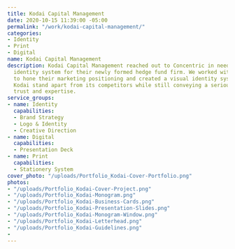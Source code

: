 ```yaml
---
title: Kodai Capital Management
date: 2020-10-15 11:39:00 -05:00
permalink: "/work/kodai-capital-management/"
categories:
- Identity
- Print
- Digital
name: Kodai Capital Management
description: Kodai Capital Management reached out to Concentric in need of a visual
  identity system for their newly formed hedge fund firm. We worked with the founders
  to hone their marketing positioning and created a visual identity system to help
  Kodai stand apart from its competitors while still conveying a serious level of
  trust and expertise.
service_groups:
- name: Identity
  capabilities:
  - Brand Strategy
  - Logo & Identity
  - Creative Direction
- name: Digital
  capabilities:
  - Presentation Deck
- name: Print
  capabilities:
  - Stationery System
cover_photo: "/uploads/Portfolio_Kodai-Cover-Portfolio.png"
photos:
- "/uploads/Portfolio_Kodai-Cover-Project.png"
- "/uploads/Portfolio_Kodai-Monogram.png"
- "/uploads/Portfolio_Kodai-Business-Cards.png"
- "/uploads/Portfolio_Kodai-Presentation-Slides.png"
- "/uploads/Portfolio_Kodai-Monogram-Window.png"
- "/uploads/Portfolio_Kodai-Letterhead.png"
- "/uploads/Portfolio_Kodai-Guidelines.png"
- 
---
```


